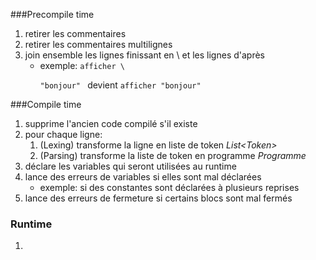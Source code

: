 ###Precompile time

1. retirer les commentaires
2. retirer les commentaires multilignes
3. join ensemble les lignes finissant en \\ et les lignes d'après
   - exemple: <code>afficher \  
            "bonjour"  </code>
            devient <code>afficher "bonjour"</code>



###Compile time

1. supprime l'ancien code compilé s'il existe
2. pour chaque ligne:
   1. (Lexing) transforme la ligne en liste de token *List\<Token>*
   2. (Parsing) transforme la liste de token en programme *Programme*
3. déclare les variables qui seront utilisées au runtime
4. lance des erreurs de variables si elles sont mal déclarées
    - exemple: si des constantes sont déclarées à plusieurs reprises
5. lance des erreurs de fermeture si certains blocs sont mal fermés



### Runtime

1. 